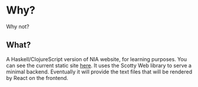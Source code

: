 # Why?

Why not?

## What?

A Haskell/ClojureScript version of NIA website, for learning purposes. You can see the current static site [here](https://github.com/bhlieberman/nouvelles-impression-a-fric). It uses the Scotty Web library to serve a minimal backend. Eventually it will provide the text files that will be rendered by React on the frontend.